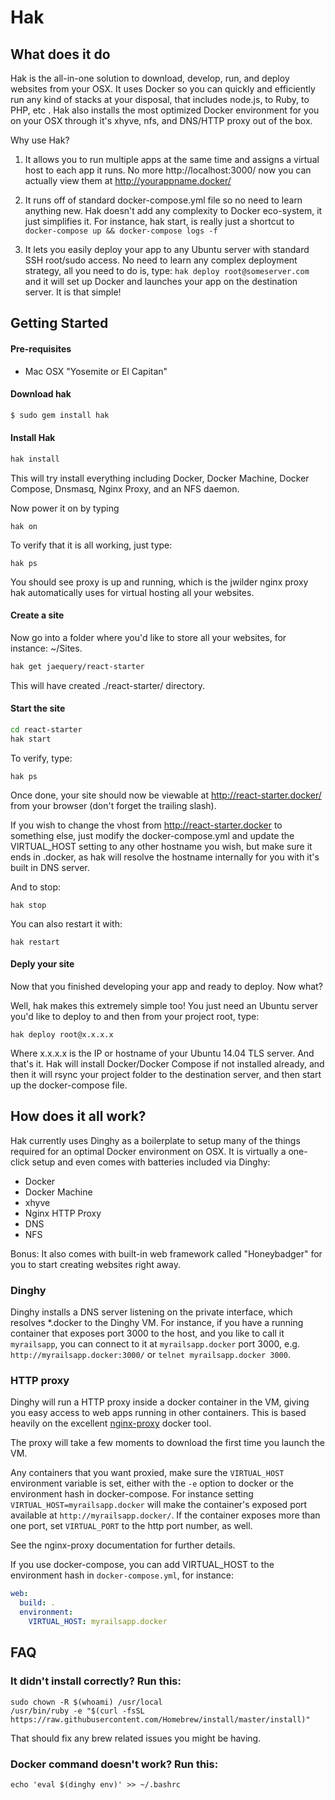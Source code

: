 # Hak

## What does it do

Hak is the all-in-one solution to download, develop, run, and deploy websites from your OSX.
It uses Docker so you can quickly and efficiently run any kind of stacks at your disposal, that includes node.js, to Ruby, to PHP, etc .
Hak also installs the most optimized Docker environment for you on your OSX through it's xhyve, nfs, and DNS/HTTP proxy out of the box.

Why use Hak? 

1) It allows you to run multiple apps at the same time and assigns a virtual host to each app it runs. No more http://localhost:3000/ now you can actually view them at http://yourappname.docker/

2) It runs off of standard docker-compose.yml file so no need to learn anything new. Hak doesn't add any complexity to Docker eco-system, it just simplifies it. For instance, hak start, is really just a shortcut to ```docker-compose up && docker-compose logs -f```

3) It lets you easily deploy your app to any Ubuntu server with standard SSH root/sudo access. No need to learn any complex deployment strategy, all you need to do is, type: ```hak deploy root@someserver.com``` and it will set up Docker and launches your app on the destination server. It is that simple!


## Getting Started

#### Pre-requisites

* Mac OSX "Yosemite or El Capitan"

#### Download hak

```sh
$ sudo gem install hak
```

#### Install Hak

```sh
hak install
```

This will try install everything including Docker, Docker Machine, Docker Compose, Dnsmasq, Nginx Proxy, and an NFS daemon.

Now power it on by typing

```
hak on
```

To verify that it is all working, just type:

```
hak ps
```

You should see proxy is up and running, which is the jwilder nginx proxy hak automatically uses for virtual hosting all your websites.

#### Create a site

Now go into a folder where you'd like to store all your websites, for instance: ~/Sites.

```sh
hak get jaequery/react-starter
```

This will have created ./react-starter/ directory.

#### Start the site

```sh
cd react-starter
hak start
```

To verify, type:

```
hak ps
```

Once done, your site should now be viewable at http://react-starter.docker/ from your browser (don't forget the trailing slash).

If you wish to change the vhost from http://react-starter.docker to something else, just modify the docker-compose.yml and update the VIRTUAL_HOST setting to any other hostname you wish, but make sure it ends in .docker, as hak will resolve the hostname internally for you with it's built in DNS server.

And to stop:

```
hak stop
```

You can also restart it with:

```
hak restart
```

#### Deply your site

Now that you finished developing your app and ready to deploy. Now what?

Well, hak makes this extremely simple too!
You just need an Ubuntu server you'd like to deploy to and then from your project root, type:

```
hak deploy root@x.x.x.x
```

Where x.x.x.x is the IP or hostname of your Ubuntu 14.04 TLS server.
And that's it. 
Hak will install Docker/Docker Compose if not installed already, and then it will rsync your project folder to the destination server, and then start up the docker-compose file.

## How does it all work?

Hak currently uses Dinghy as a boilerplate to setup many of the things required for an optimal Docker environment on OSX.
It is virtually a one-click setup and even comes with batteries included via Dinghy:

- Docker 
- Docker Machine
- xhyve
- Nginx HTTP Proxy
- DNS
- NFS

Bonus: It also comes with built-in web framework called "Honeybadger" for you to start creating websites right away.

### Dinghy
Dinghy installs a DNS server listening on the private interface, which
resolves \*.docker to the Dinghy VM. For instance, if you have a running
container that exposes port 3000 to the host, and you like to call it
`myrailsapp`, you can connect to it at `myrailsapp.docker` port 3000, e.g.
`http://myrailsapp.docker:3000/` or `telnet myrailsapp.docker 3000`.

### HTTP proxy

Dinghy will run a HTTP proxy inside a docker container in the VM, giving you
easy access to web apps running in other containers. This is based heavily on
the excellent [nginx-proxy](https://github.com/jwilder/nginx-proxy) docker tool.

The proxy will take a few moments to download the first time you launch the VM.

Any containers that you want proxied, make sure the `VIRTUAL_HOST`
environment variable is set, either with the `-e` option to docker or
the environment hash in docker-compose. For instance setting
`VIRTUAL_HOST=myrailsapp.docker` will make the container's exposed port
available at `http://myrailsapp.docker/`. If the container exposes more
than one port, set `VIRTUAL_PORT` to the http port number, as well.

See the nginx-proxy documentation for further details.

If you use docker-compose, you can add VIRTUAL_HOST to the environment hash in
`docker-compose.yml`, for instance:

```yaml
web:
  build: .
  environment:
    VIRTUAL_HOST: myrailsapp.docker
```

## FAQ

### It didn't install correctly? Run this:

```
sudo chown -R $(whoami) /usr/local
/usr/bin/ruby -e "$(curl -fsSL https://raw.githubusercontent.com/Homebrew/install/master/install)"
```

That should fix any brew related issues you might be having.

### Docker command doesn't work? Run this:

```
echo 'eval $(dinghy env)' >> ~/.bashrc
```
